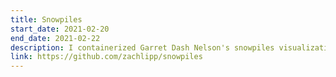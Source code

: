 ```yaml
---
title: Snowpiles
start_date: 2021-02-20
end_date: 2021-02-22
description: I containerized Garret Dash Nelson's snowpiles visualization
link: https://github.com/zachlipp/snowpiles
---
```

